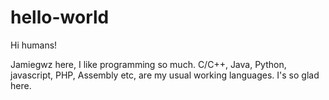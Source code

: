 # hello-world
Hi humans!

Jamiegwz here, I like programming so much. C/C++, Java, Python, javascript, PHP, Assembly etc, are my usual working languages.
I's so glad here.
